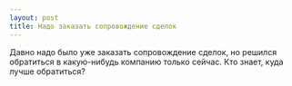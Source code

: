 ```yaml
---
layout: post 
title: Надо заказать сопровождение сделок 
--- 
```

Давно надо было уже заказать сопровождение сделок, но решился обратиться в какую-нибудь компанию только сейчас. Кто знает, куда лучше обратиться?